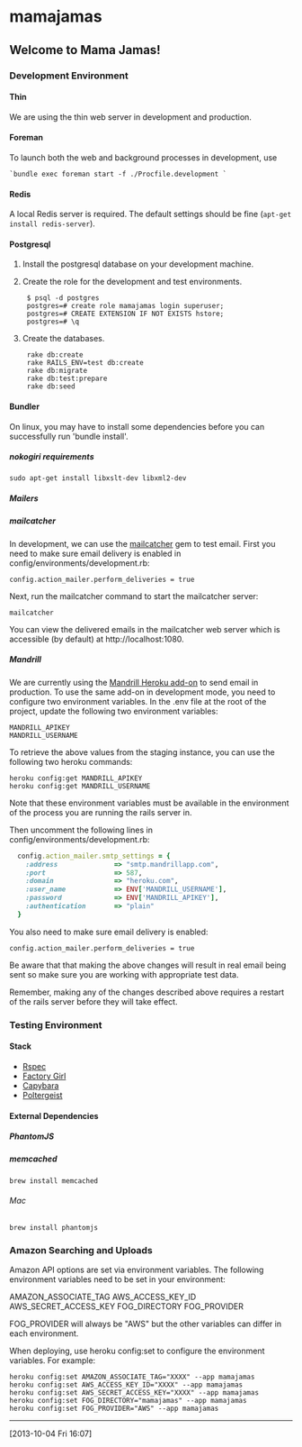 # mamajamas

## Welcome to Mama Jamas!

### Development Environment

#### Thin

We are using the thin web server in development and production.

#### Foreman

To launch both the web and background processes in development, use

    `bundle exec foreman start -f ./Procfile.development `
    
#### Redis

A local Redis server is required. The default settings should be fine (`apt-get install redis-server`).

#### Postgresql

1. Install the postgresql database on your development machine.
2. Create the role for the development and test environments.

        $ psql -d postgres
        postgres=# create role mamajamas login superuser;
        postgres=# CREATE EXTENSION IF NOT EXISTS hstore;
        postgres=# \q

3. Create the databases.

        rake db:create
        rake RAILS_ENV=test db:create
        rake db:migrate
        rake db:test:prepare
        rake db:seed

#### Bundler

On linux, you may have to install some dependencies before you can
successfully run 'bundle install'.

##### nokogiri requirements

    sudo apt-get install libxslt-dev libxml2-dev

##### Mailers

##### mailcatcher

In development, we can use the [mailcatcher](http://mailcatcher.me/) gem
to test email. First you need to make sure email delivery is enabled in
config/environments/development.rb:

    config.action_mailer.perform_deliveries = true

Next, run the mailcatcher command to start the mailcatcher server:

    mailcatcher

You can view the delivered emails in the mailcatcher web server which is
accessible (by default) at http://localhost:1080.

##### Mandrill

We are currently using the [Mandrill Heroku
add-on](https://addons.heroku.com/mandrill) to send email in production.
To use the same add-on in development mode, you need to configure two
environment variables. In the .env file at the root of the project, update
the following two environment variables:

    MANDRILL_APIKEY
    MANDRILL_USERNAME

To retrieve the above values from the staging instance, you can use the
following two heroku commands:

    heroku config:get MANDRILL_APIKEY
    heroku config:get MANDRILL_USERNAME

Note that these environment variables must be available in the
environment of the process you are running the rails server in.

Then uncomment the following lines in
config/environments/development.rb:

```ruby
  config.action_mailer.smtp_settings = {
    :address              => "smtp.mandrillapp.com",
    :port                 => 587,
    :domain               => "heroku.com",
    :user_name            => ENV['MANDRILL_USERNAME'],
    :password             => ENV['MANDRILL_APIKEY'],
    :authentication       => "plain"
  }
```

You also need to make sure email delivery is enabled:

    config.action_mailer.perform_deliveries = true

Be aware that that making the above changes will result in real email
being sent so make sure you are working with appropriate test data.

Remember, making any of the changes described above requires a restart
of the rails server before they will take effect.

### Testing Environment

#### Stack

* [Rspec](https://github.com/rspec/rspec-rails)
* [Factory Girl](https://github.com/thoughtbot/factory_girl)
* [Capybara](https://github.com/jnicklas/capybara)
* [Poltergeist](https://github.com/jonleighton/poltergeist)

#### External Dependencies

##### PhantomJS

##### memcached

    brew install memcached

###### Mac

    brew install phantomjs


### Amazon Searching and Uploads

Amazon API options are set via environment variables. The following
environment variables need to be set in your environment:

  AMAZON_ASSOCIATE_TAG
  AWS_ACCESS_KEY_ID
  AWS_SECRET_ACCESS_KEY
  FOG_DIRECTORY
  FOG_PROVIDER

FOG_PROVIDER will always be "AWS" but the other variables can differ
in each environment.

When deploying, use heroku config:set to configure the environment
variables. For example:

    heroku config:set AMAZON_ASSOCIATE_TAG="XXXX" --app mamajamas
    heroku config:set AWS_ACCESS_KEY_ID="XXXX" --app mamajamas
    heroku config:set AWS_SECRET_ACCESS_KEY="XXXX" --app mamajamas
    heroku config:set FOG_DIRECTORY="mamajamas" --app mamajamas
    heroku config:set FOG_PROVIDER="AWS" --app mamajamas

---
[2013-10-04 Fri 16:07]
